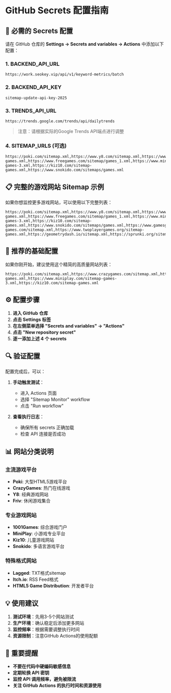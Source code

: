 # GitHub Secrets 配置指南

## 🔧 必需的 Secrets 配置

请在 GitHub 仓库的 **Settings → Secrets and variables → Actions** 中添加以下配置：

### 1. BACKEND_API_URL
```
https://work.seokey.vip/api/v1/keyword-metrics/batch
```

### 2. BACKEND_API_KEY
```
sitemap-update-api-key-2025
```

### 3. TRENDS_API_URL
```
https://trends.google.com/trends/api/dailytrends
```
> 注意：请根据实际的Google Trends API端点进行调整

### 4. SITEMAP_URLS (可选)
```
https://poki.com/sitemap.xml,https://www.y8.com/sitemap.xml,https://www.crazygames.com/sitemap.xml,https://www.friv.com/sitemap.xml,https://www.silvergames.com/sitemap.xml,https://www.1001games.com/sitemap-games.xml,https://www.freegames.com/sitemap/games_1.xml,https://www.miniplay.com/sitemap-games-3.xml,https://kiz10.com/sitemap-games.xml,https://www.snokido.com/sitemaps/games.xml
```

## 📋 完整的游戏网站 Sitemap 示例

如果你想监控更多游戏网站，可以使用以下完整列表：

```
https://poki.com/sitemap.xml,https://www.y8.com/sitemap.xml,https://www.crazygames.com/sitemap.xml,https://www.friv.com/sitemap.xml,https://www.silvergames.com/sitemap.xml,https://www.1001games.com/sitemap-games.xml,https://www.freegames.com/sitemap/games_1.xml,https://www.miniplay.com/sitemap-games-3.xml,https://kiz10.com/sitemap-games.xml,https://www.snokido.com/sitemaps/games.xml,https://www.gamesgames.com/sitemaps/gamesgames/en/sitemap_games.xml.gz,https://www.spel.nl/sitemaps/agame/nl/sitemap_games.xml.gz,https://www.girlsgogames.it/sitemaps/girlsgogames/it/sitemap_games.xml.gz,https://html5.gamedistribution.com/sitemap.xml,https://itch.io/feed/new.xml,https://lagged.com/sitemap.txt,https://www.onlinegames.io/sitemap.xml,https://www.play-games.com/sitemap.xml,https://www.twoplayergames.org/sitemap-games.xml,https://geometrydash.io/sitemap.xml,https://sprunki.org/sitemap.xml,https://www.hoodamath.com/sitemap.xml,https://www.mathplayground.com/sitemap_main.xml
```

## 🎯 推荐的基础配置

如果你刚开始，建议使用这个精简的高质量网站列表：

```
https://poki.com/sitemap.xml,https://www.crazygames.com/sitemap.xml,https://www.1001games.com/sitemap-games.xml,https://www.miniplay.com/sitemap-games-3.xml,https://kiz10.com/sitemap-games.xml
```

## ⚙️ 配置步骤

1. **进入 GitHub 仓库**
2. **点击 Settings 标签**
3. **在左侧菜单选择 "Secrets and variables" → "Actions"**
4. **点击 "New repository secret"**
5. **逐一添加上述 4 个 secrets**

## 🔍 验证配置

配置完成后，可以：

1. **手动触发测试**：
   - 进入 Actions 页面
   - 选择 "Sitemap Monitor" workflow
   - 点击 "Run workflow"

2. **查看执行日志**：
   - 确保所有 secrets 正确加载
   - 检查 API 连接是否成功

## 📊 网站分类说明

### 主流游戏平台
- **Poki**: 大型HTML5游戏平台
- **CrazyGames**: 热门在线游戏
- **Y8**: 经典游戏网站
- **Friv**: 休闲游戏集合

### 专业游戏网站
- **1001Games**: 综合游戏门户
- **MiniPlay**: 小游戏专业平台
- **Kiz10**: 儿童游戏网站
- **Snokido**: 多语言游戏平台

### 特殊格式网站
- **Lagged**: TXT格式sitemap
- **Itch.io**: RSS Feed格式
- **HTML5 Game Distribution**: 开发者平台

## 💡 使用建议

1. **测试环境**：先用3-5个网站测试
2. **生产环境**：确认稳定后添加更多网站
3. **监控频率**：根据需要调整执行时间
4. **资源限制**：注意GitHub Actions的使用配额

## 🚨 重要提醒

- **不要在代码中硬编码敏感信息**
- **定期轮换 API 密钥**
- **监控 API 调用频率，避免被限流**
- **关注 GitHub Actions 的执行时间和资源使用**